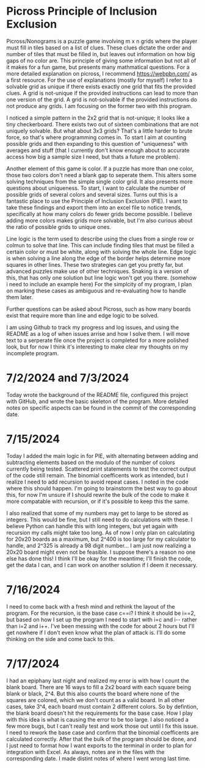 # Picross Principle of Inclusion Exclusion
Picross/Nonograms is a puzzle game involving m x n grids where the player must fill in tiles based on a list of clues. These clues dictate the order and number of tiles that must be filled in, but leaves out information on how big gaps of no color are. This principle of giving some information but not all of it makes for a fun game, but presents many mathmatical questions. For a more detailed explanation on picross, I recommend https://webpbn.com/ as a first resource. For the use of explanations (mostly for myself) I refer to a solvable grid as unique if there exists exactly one grid that fits the provided clues. A grid is not-unique if the provided instructions can lead to more than one version of the grid. A grid is not-solvable if the provided instructions do not produce any grids. I am focusing on the former two with this program.

I noticed a simple pattern in the 2x2 grid that is not-unique; it looks like a tiny checkerboard. There exists two out of sixteen combinations that are not uniquely solvable. But what about 3x3 grids? That's a little harder to brute force, so that's where programming comes in. To start I aim at counting possible grids and then expanding to this question of "uniqueness" with averages and stuff (that I currently don't know enough about to accurate access how big a sample size I need, but thats a future me problem).

Another element of this game is color. If a puzzle has more than one color, those two colors don't need a blank gap to seperate them. This alters some solving techniques from the simple single color grid. It also presents more questions about uniqueness. To start, I want to calculate the number of possible grids of several colors and several sizes. Turns out this is a fantastic place to use the Principle of Inclusion Exclusion (PIE). I want to take these findings and export them into an excel file to notice trends, specifically at how many colors do fewer grids become possible. I believe adding more colors makes grids more solvable, but I'm also curious about the ratio of possible grids to unique ones. 

Line logic is the term used to describe using the clues from a single row or colmun to solve that line. This can include finding tiles that must be filled a certain color or must be white, along with solving the whole line. Edge logic is when solving a line along the edge of the border helps determine more squares in other lines. These two strategies can get you pretty far, but advanced puzzles make use of other techniques. Snaking is a version of this, that has only one solution but line logic won't get you there. (somehow i need to include an example here) For the simplcity of my program, I plan on marking these cases as ambiguous and re-evaluating how to handle them later. 

Further questions can be asked about Picross, such as how many boards exist that require more than line and edge logic to be solved. 

I am using Github to track my progress and log issues, and using the README as a log of when issues arrise and how I solve them. I will move text to a serperate file once the project is completed for a more polished look, but for now I think it's interesting to make clear my thoughts on my incomplete program.

# 7/2/2024 and 7/3/2024

Today wrote the background of the README file, configured this project with GitHub, and wrote the basic skeleton of the program. More detailed notes on specific aspects can be found in the commit of the corresponding date.

# 7/15/2024

Today I added the main logic in for PIE, with alternating between adding and subtracting elements based on the modulo of the number of colors currently being tested. Scattered print statements to test the correct output of the code still remain. The binomial coefficents work as intended, but I realize I need to add recursion to avoid repeat cases. I noted in the code where this should happen. I'm going to brainstorm the best way to go about this, for now I'm unsure if I should rewrite the bulk of the code to make it more compatable with recursion, or if it's possible to keep this the same.

I also realized that some of my numbers may get to large to be stored as integers. This would be fine, but I still need to do calculations with these. I believe Python can handle this with long integers, but yet again with recursion my calls might take too long. As of now I only plan on calculating for 20x20 boards as a maximum, but 2^400 is too large for my calculator to handle, and 2^325 is already a 98 digit number... I am just now realizing a 20x20 board might even not be feasible. I suppose there's a reason no one else has done this! I think I'll be okay for the meantime; I'll finish the code, get the data I can, and I can work on another solution if I deem it necessary. 

# 7/16/2024

I need to come back with a fresh mind and rethink the layout of the program. For the recursion, is the base case c==i? I think it should be i==2, but based on how I set up the program I need to start with i=c and i-- rather than i=2 and i++. I've been messing with the code for about 2 hours but I'll get nowhere if I don't even know what the plan of attack is. I'll do some thinking on the side and come back to this.

# 7/17/2024

I had an epiphany last night and realized my error is with how I count the blank board. There are 16 ways to fill a 2x2 board with each square being blank or black, 2^4. But this also counts the board where none of the squares are colored, which we don't count as a valid board. In all other cases, take 3^4, each board must contain 2 different colors. So by defintion, the blank board doesn't hit the requirements for the base case. How I play with this idea is what is causing the error to be too large. I also noticed a few more bugs, but I can't really test and work those out until I fix this issue. I need to rework the base case and confirm that the binomial coefficents are calculated correctly. After that the bulk of the program should be done, and I just need to format how I want exports to the terminal in order to plan for integration with Excel. As always, notes are in the files with the corresponding date. I made distint notes of where I went wrong last time.
